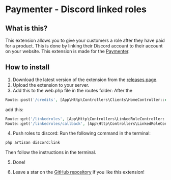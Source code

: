 # Paymenter - Discord linked roles

## What is this?

This extension allows you to give your customers a role after they have paid for a product. This is done by linking their Discord account to their account on your website. This extension is made for the [Paymenter](https://paymenter.org).

## How to install

1. Download the latest version of the extension from the [releases page](/releases).
2. Upload the extension to your server.
3. Add this to the web.php file in the routes folder:
After the

```php
Route::post('/credits', [App\Http\Controllers\Clients\HomeController::class, 'addCredits'])->name('clients.credits.add')->middleware(['auth']);
```

add this:

```php
Route::get('/linkedroles', [App\Http\Controllers\LinkedRoleController::class, 'index'])->name('linkedroles.index')->middleware(['auth']);
Route::get('/linkedroles/callback', [App\Http\Controllers\LinkedRoleController::class, 'callback'])->name('linkedroles.callback')->middleware(['auth']);
```

4. Push roles to discord:
Run the following command in the terminal:

```bash
php artisan discord:link
```

Then follow the instructions in the terminal.

5. Done!

6. Leave a star on the [GitHub repository](https://github.com/CorwinDev/paymenter-discordlink) if you like this extension!
